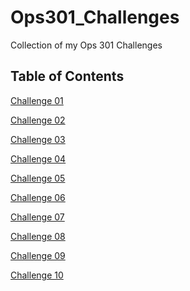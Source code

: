 # Ops301_Challenges
Collection of my Ops 301 Challenges

## Table of Contents
[Challenge 01]()

[Challenge 02]()

[Challenge 03]()

[Challenge 04]()

[Challenge 05]()

[Challenge 06]()

[Challenge 07]()

[Challenge 08]()

[Challenge 09]()

[Challenge 10]()

